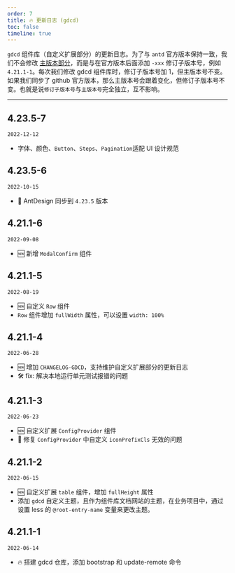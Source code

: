 ```yaml
---
order: 7
title: 🔥 更新日志 (gdcd)
toc: false
timeline: true
---
```


`gdcd` 组件库（自定义扩展部分）的更新日志。为了与 `antd` 官方版本保持一致，我们不会修改 [主版本部分](http://semver.org/)，而是与在官方版本后面添加 `-xxx` 修订子版本号，例如 `4.21.1-1`。每次我们修改 gdcd 组件库时，修订子版本号加 1，但主版本号不变。如果我们同步了 github 官方版本，那么主版本号会跟着变化，但修订子版本号不变。也就是说`修订子版本号`与`主版本号`完全独立，互不影响。

---

## 4.23.5-7

`2022-12-12`

- 字体、颜色、`Button`、`Steps`、`Pagination`适配 UI 设计规范

## 4.23.5-6

`2022-10-15`

- 🚀 AntDesign 同步到 `4.23.5` 版本

## 4.21.1-6

`2022-09-08`

- 🆕 新增 `ModalConfirm` 组件

## 4.21.1-5

`2022-08-19`

- 🆕 自定义 `Row` 组件
- `Row` 组件增加 `fullWidth` 属性，可以设置 `width: 100%`

## 4.21.1-4

`2022-06-28`

- 🆕 增加 `CHANGELOG-GDCD`，支持维护自定义扩展部分的更新日志
- 🛠 fix: 解决本地运行单元测试报错的问题

## 4.21.1-3

`2022-06-23`

- 🆕 自定义扩展 `ConfigProvider` 组件
- 🐞 修复 `ConfigProvider` 中自定义 `iconPrefixCls` 无效的问题

## 4.21.1-2

`2022-06-15`

- 🆕 自定义扩展 `table` 组件，增加 `fullHeight` 属性
- 添加 `gdcd` 自定义主题，且作为组件库文档网站的主题，在业务项目中，通过设置 less 的 `@root-entry-name` 变量来更改主题。

## 4.21.1-1

`2022-06-14`

- 🔥 搭建 gdcd 仓库，添加 bootstrap 和 update-remote 命令
